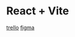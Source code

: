 # React + Vite


[trello]('https://trello.com/b/lQQBLsq1/react-project')
[figma]('https://www.figma.com/design/8Qgm0uNobSVQGTxzSwohtx/To-do-List-Web-App-Design-(Community)?node-id=16-34&p=f&t=HUL1xTXf75tOY8JA-0')